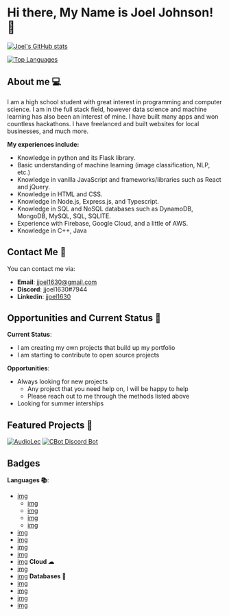 # Hi there, My Name is Joel Johnson! 👋

<!--
**jjoel1630/jjoel1630** is a ✨ _special_ ✨ repository because its `README.md` (this file) appears on your GitHub profile.

Here are some ideas to get you started:

- 🔭 I’m currently working on ...
- 🌱 I’m currently learning ...
- 👯 I’m looking to collaborate on ...
- 🤔 I’m looking for help with ...
- 💬 Ask me about ...
- 📫 How to reach me: ...
- 😄 Pronouns: ...
- ⚡ Fun fact: ...
-->

[![Joel's GitHub stats](https://github-readme-stats.vercel.app/api?username=jjoel1630&theme=material-palenight&show_icons=true)](https://github.com/anuraghazra/github-readme-stats)

[![Top Languages](https://github-readme-stats.vercel.app/api/top-langs/?username=jjoel1630&theme=material-palenight&show_icons=true)](https://github.com/anuraghazra/github-readme-stats)

## About me 💻

I am a high school student with great interest in programming and computer science. I am in the full stack field, however data science and machine learning has also been an interest of mine. I have built many apps and won countless hackathons. I have freelanced and built websites for local businesses, and much more.

**My experiences include:**
- Knowledge in python and its Flask library.
- Basic understanding of machine learning (image classification, NLP, etc.)
- Knowledge in vanilla JavaScript and frameworks/libraries such as React and jQuery.
- Knowledge in HTML and CSS.
- Knowledge in Node.js, Express.js, and Typescript.
- Knowledge in SQL and NoSQL databases such as DynamoDB, MongoDB, MySQL, SQL, SQLITE.
- Experience with Firebase, Google Cloud, and a little of AWS.
- Knowledge in C++, Java

## Contact Me 📮
You can contact me via:
- **Email**: jjoel1630@gmail.com
- **Discord**: jjoel1630#7944
- **Linkedin**: [jjoel1630](https://www.linkedin.com/in/jjoel1630/)

## Opportunities and Current Status 📁
**Current Status**:
- I am creating my own projects that build up my portfolio
- I am starting to contribute to open source projects

**Opportunities**:
- Always looking for new projects
  - Any project that you need help on, I will be happy to help
  - Please reach out to me through the methods listed above
- Looking for summer interships

## Featured Projects 🥇
[![AudioLec](https://github-readme-stats.vercel.app/api/pin/?username=aryamankukal&repo=AudioLec&theme=material-palenight&show_icons=true)](https://github.com/anuraghazra/github-readme-stats)
[![CBot Discord Bot](https://github-readme-stats.vercel.app/api/pin/?username=jjoel1630&repo=CBot&theme=material-palenight&show_icons=true)](https://github.com/anuraghazra/github-readme-stats)

## Badges
**Languages 📚**:
- [img](https://img.shields.io/badge/Language-JavaScript-blue?style=for-the-badge&logo=JavaScript)
  - [img](https://img.shields.io/badge/Language-TypeScript-blue?style=for-the-badge&logo=TypeScript)
  - [img](https://img.shields.io/badge/Language-Nodejs-blue?style=for-the-badge&logo=Javascript)
  - [img](https://img.shields.io/badge/Language-React-blue?style=for-the-badge&logo=React)
  - [img](https://img.shields.io/badge/Language-Expressjs-blue?style=for-the-badge&logo=Express)
- [img](https://img.shields.io/badge/Language-HTML-blue?style=for-the-badge&logo=HTML5)
- [img](https://img.shields.io/badge/Language-CSS-blue?style=for-the-badge&logo=CSS3)
- [img](https://img.shields.io/badge/Language-C++-blue?style=for-the-badge)
- [img](https://img.shields.io/badge/Language-Java-blue?style=for-the-badge&logo=Java)
- [img](https://img.shields.io/badge/Language-Python-blue?style=for-the-badge&logo=Python)
**Cloud ☁**
- [img](https://img.shields.io/badge/Language-Firebase-blue?style=for-the-badge&logo=Firebase)
- [img](https://img.shields.io/badge/Language-AWS-blue?style=for-the-badge&logo=Amazon%20AWS)
**Databases 📄**
- [img](https://img.shields.io/badge/Language-MongoDB-blue?style=for-the-badge&logo=MongoDB)
- [img](https://img.shields.io/badge/Language-DynamoDB-blue?style=for-the-badge&logo=Amazon%20DynamoDB)
- [img](http://img.shields.io/badge/Language-MySQL-blue?style=for-the-badge&logo=MySQL)
- [img](https://img.shields.io/badge/Language-SQLITE-blue?style=for-the-badge&logo=SQLite)
